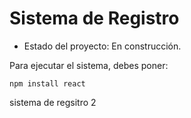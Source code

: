 <h1> Sistema de Registro</h1>

- Estado del proyecto: En construcción.

Para ejecutar el sistema, debes poner:

```npm install react```

sistema de regsitro 2

